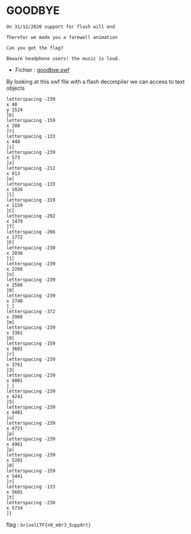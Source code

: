 # GOODBYE

```
On 31/12/2020 support for flash will end

Therefor we made you a farewell animation

Can you get the flag?

Beware headphone users! the music is loud.
```

- Fichier : [goodbye.swf](../attachements/goodbye/goodbye.swf)

By looking at this swf file with a flash decompiler we can access to text objects

```
letterspacing -239
x 40
y 1524
]b[
letterspacing -159
x 280
]r[
letterspacing -133
x 440
]i[
letterspacing -239
x 573
]x[
letterspacing -212
x 813
]e[
letterspacing -133
x 1026
]l[
letterspacing -319
x 1159
]C[
letterspacing -292
x 1479
]T[
letterspacing -266
x 1772
]F[
letterspacing -230
x 2038
]{[
letterspacing -239
x 2268
]n[
letterspacing -239
x 2508
]0[
letterspacing -239
x 2748
]_[
letterspacing -372
x 2988
]m[
letterspacing -239
x 3361
]0[
letterspacing -159
x 3601
]r[
letterspacing -239
x 3761
]3[
letterspacing -239
x 4001
]_[
letterspacing -239
x 4241
]5[
letterspacing -239
x 4481
]u[
letterspacing -239
x 4721
]p[
letterspacing -239
x 4961
]p[
letterspacing -239
x 5201
]0[
letterspacing -159
x 5441
]r[
letterspacing -133
x 5601
]t[
letterspacing -230
x 5734
]}
```

flag : `brixelCTF{n0_m0r3_5upp0rt}`
